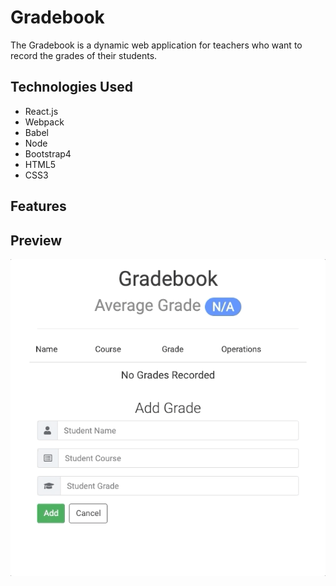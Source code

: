 # Gradebook
The Gradebook is a dynamic web application for teachers who want to record the grades of their students.

## Technologies Used
- React.js
- Webpack
- Babel
- Node
- Bootstrap4
- HTML5
- CSS3

## Features

## Preview
![Gradebook App Demo](assets/gradebook.gif)
